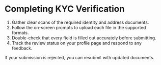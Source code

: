 # Completing KYC Verification

1. Gather clear scans of the required identity and address documents.
2. Follow the on-screen prompts to upload each file in the supported formats.
3. Double-check that every field is filled out accurately before submitting.
4. Track the review status on your profile page and respond to any feedback.

If your submission is rejected, you can resubmit with updated documents.
